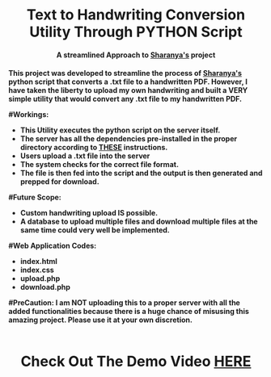 <h1 align="center"> Text to Handwriting Conversion Utility Through <b>PYTHON</b> Script </h1>
<h4 align="center"> A streamlined Approach to <a href="https://github.com/sharanya02/Text-file-to-handwritten-pdf-file"> Sharanya's</a> project<h4>
  
  <p>
  This project was developed to streamline the process of <a href="https://github.com/sharanya02/Text-file-to-handwritten-pdf-file"> Sharanya's</a> python script that converts a .txt file to a handwritten PDF. However, I have taken the liberty to upload my own handwriting and built a VERY simple utility that would convert any .txt file to my handwritten PDF.
 
  </p>
  
#Workings:
  - This Utility executes the python script on the server itself.
  - The server has all the dependencies pre-installed in the proper directory according to  <a href="https://github.com/sharanya02/Text-file-to-handwritten-pdf-file/blob/master/README.md"> THESE</a> instructions.
  - Users upload a .txt file into the server
  - The system checks for the correct file format.
  - The file is then fed into the script and the output is then generated and prepped for download.
  
  
#Future Scope:
- Custom handwriting upload IS possible.
- A database to upload multiple files and download multiple files at the same time could very well be implemented.

#Web Application Codes:
 - index.html  
 - index.css 
 - upload.php
 - download.php
 
 

#PreCaution:
I am NOT uploading this to a proper server with all the added functionalities because there is a huge chance of misusing this amazing project.
Please use it at your own discretion.
<br>
<br>
<h1 align="center"> Check Out The Demo Video <a href="https://youtu.be/SVvnH6wB_TU">HERE</a></h1>


